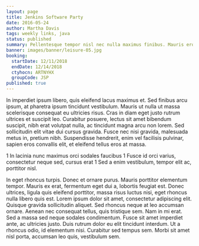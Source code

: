 ```yaml
---
layout: page
title: Jenkins Software Party
date: 2016-05-24
author: Martha Davis
tags: weekly links, java
status: published
summary: Pellentesque tempor nisl nec nulla maximus finibus. Mauris eros.
banner: images/banner/leisure-05.jpg
booking:
  startDate: 12/11/2018
  endDate: 12/14/2018
  ctyhocn: ARTNYHX
  groupCode: JSP
published: true
---
```

In imperdiet ipsum libero, quis eleifend lacus maximus et. Sed finibus arcu ipsum, at pharetra ipsum tincidunt vestibulum. Mauris ut nulla ut massa scelerisque consequat eu ultricies risus. Cras in diam eget justo rutrum ultrices et suscipit leo. Curabitur posuere, lectus sit amet bibendum suscipit, nibh erat volutpat nulla, ac tincidunt magna arcu non lorem. Sed sollicitudin elit vitae dui cursus gravida. Fusce nec nisi gravida, malesuada metus in, pretium nibh. Suspendisse hendrerit, enim vel facilisis pulvinar, sapien eros convallis elit, et eleifend tellus eros at massa.

1 In lacinia nunc maximus orci sodales faucibus
1 Fusce id orci varius, consectetur neque sed, cursus erat
1 Sed a enim vestibulum, tempor elit ac, porttitor nisl.

In eget rhoncus turpis. Donec et ornare purus. Mauris porttitor elementum tempor. Mauris ex erat, fermentum eget dui a, lobortis feugiat est. Donec ultrices, ligula quis eleifend porttitor, massa risus luctus nisi, eget rhoncus nulla libero quis est. Lorem ipsum dolor sit amet, consectetur adipiscing elit. Quisque gravida sollicitudin aliquet. Sed rhoncus neque at leo accumsan ornare. Aenean nec consequat tellus, quis tristique sem. Nam in mi erat. Sed a massa sed neque sodales condimentum. Fusce sit amet imperdiet ante, ac ultricies justo. Duis rutrum dolor eu elit tincidunt interdum. Ut a rhoncus odio, id elementum nisi. Curabitur sed tempus sem. Morbi sit amet nisl porta, accumsan leo quis, vestibulum sem.
